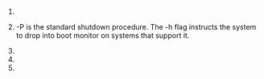 1. 
 
2. -P is the standard shutdown procedure. The -h flag instructs the system to drop into boot monitor on systems that support it.

3. 

4. 

5. 
